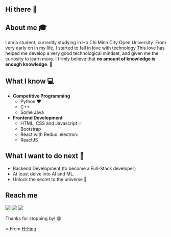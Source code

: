 ## Hi there 👋

## About me :mortar_board:
I am a student, currently studying in Ho Chi Minh City Open University. From very early on in my life, I started to fall in love with technology  This love has helped me develop a very good technological mindset, and given me the curiosity to learn more. I firmly believe that **no amount of knowledge is enough knowledge**. 🧠

## What I know :computer:
- **Competitive Programming**
	- Python ❤️
	- C++
	- Some Java
- **Frontend Development**
	- HTML, CSS and Javascript :white_check_mark:
	- Bootstrap
	- React with Redux :electron:
	- ReactJS

## What I want to do next :thinking:
- Backend Development (to become a Full-Stack developer)
- At least delve into AI and ML.
- Unlock the secret to the universe :rofl:

## Reach me 

[<img src="https://img.shields.io/badge/instagram-%23E4405F.svg?&style=for-the-badge&logo=instagram&logoColor=white">](https://www.instagram.com/nguyeh_hoang/)
[<img src="https://img.shields.io/badge/facebook-%231877F2.svg?&style=for-the-badge&logo=facebook&logoColor=white">]([https://www.facebook.com/vivek.chauhan.942145](https://www.facebook.com/HFing2209/))
[<img src="https://img.shields.io/badge/Portfolio-%23000000.svg?&style=for-the-badge">](https://github.com/HFing)




Thanks for stopping by! 😁


⭐️ From [H-Fing](hhttps://github.com/HFing)
